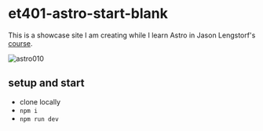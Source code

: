 #  et401-astro-start-blank

This is a showcase site I am creating while I learn Astro in Jason Lengstorf's [course](https://frontendmasters.com/courses/astro/css-styles-navigation).

![astro010](https://github.com/edwardtanguay/et401-astro-start-blank/assets/446574/db5590f4-1678-4771-9ab2-3d4e57def0dc)

## setup and start

- clone locally
- `npm i`
- `npm run dev`

